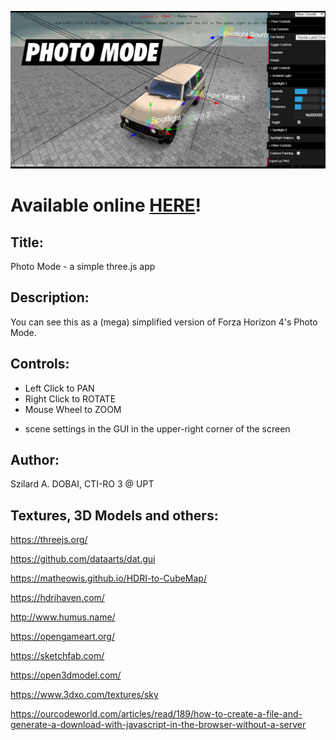 ![banner image](./banner.jpg "Banner")

# Available online [HERE](https://szilard-dobai.github.io/photo-mode/)!


## Title: 

Photo Mode - a simple three.js app

## Description: 

You can see this as a (mega) simplified version of Forza Horizon 4's Photo Mode.

## Controls:


- Left Click to PAN
- Right Click to ROTATE
- Mouse Wheel to ZOOM
+ scene settings in the GUI in the upper-right corner of the screen

## Author: 

Szilard A. DOBAI, CTI-RO 3 @ UPT

## Textures, 3D Models and others:

https://threejs.org/

https://github.com/dataarts/dat.gui

https://matheowis.github.io/HDRI-to-CubeMap/

https://hdrihaven.com/

http://www.humus.name/

https://opengameart.org/

https://sketchfab.com/

https://open3dmodel.com/

https://www.3dxo.com/textures/sky

https://ourcodeworld.com/articles/read/189/how-to-create-a-file-and-generate-a-download-with-javascript-in-the-browser-without-a-server
